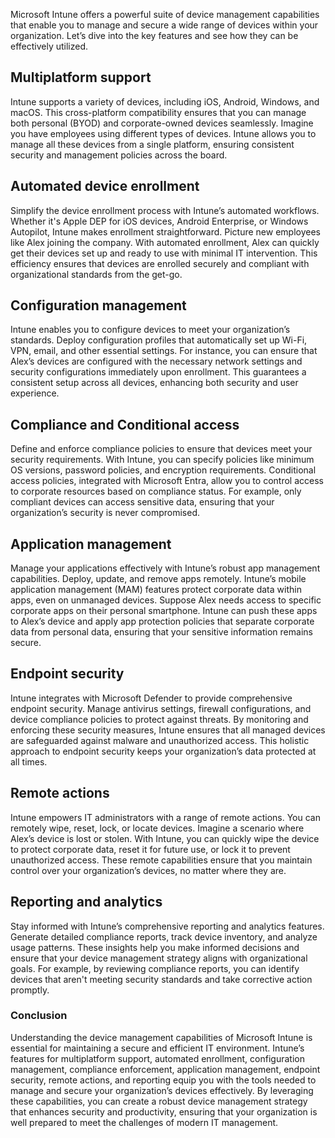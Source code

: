 Microsoft Intune offers a powerful suite of device management capabilities that enable you to manage and secure a wide range of devices within your organization. Let’s dive into the key features and see how they can be effectively utilized.

## Multiplatform support

Intune supports a variety of devices, including iOS, Android, Windows, and macOS. This cross-platform compatibility ensures that you can manage both personal (BYOD) and corporate-owned devices seamlessly. Imagine you have employees using different types of devices. Intune allows you to manage all these devices from a single platform, ensuring consistent security and management policies across the board.

## Automated device enrollment

Simplify the device enrollment process with Intune’s automated workflows. Whether it's Apple DEP for iOS devices, Android Enterprise, or Windows Autopilot, Intune makes enrollment straightforward. Picture new employees like Alex joining the company. With automated enrollment, Alex can quickly get their devices set up and ready to use with minimal IT intervention. This efficiency ensures that devices are enrolled securely and compliant with organizational standards from the get-go.

## Configuration management

Intune enables you to configure devices to meet your organization’s standards. Deploy configuration profiles that automatically set up Wi-Fi, VPN, email, and other essential settings. For instance, you can ensure that Alex’s devices are configured with the necessary network settings and security configurations immediately upon enrollment. This guarantees a consistent setup across all devices, enhancing both security and user experience.

## Compliance and Conditional access

Define and enforce compliance policies to ensure that devices meet your security requirements. With Intune, you can specify policies like minimum OS versions, password policies, and encryption requirements. Conditional access policies, integrated with Microsoft Entra, allow you to control access to corporate resources based on compliance status. For example, only compliant devices can access sensitive data, ensuring that your organization’s security is never compromised.

## Application management

Manage your applications effectively with Intune’s robust app management capabilities. Deploy, update, and remove apps remotely. Intune’s mobile application management (MAM) features protect corporate data within apps, even on unmanaged devices. Suppose Alex needs access to specific corporate apps on their personal smartphone. Intune can push these apps to Alex’s device and apply app protection policies that separate corporate data from personal data, ensuring that your sensitive information remains secure.

## Endpoint security

Intune integrates with Microsoft Defender to provide comprehensive endpoint security. Manage antivirus settings, firewall configurations, and device compliance policies to protect against threats. By monitoring and enforcing these security measures, Intune ensures that all managed devices are safeguarded against malware and unauthorized access. This holistic approach to endpoint security keeps your organization’s data protected at all times.

## Remote actions

Intune empowers IT administrators with a range of remote actions. You can remotely wipe, reset, lock, or locate devices. Imagine a scenario where Alex’s device is lost or stolen. With Intune, you can quickly wipe the device to protect corporate data, reset it for future use, or lock it to prevent unauthorized access. These remote capabilities ensure that you maintain control over your organization’s devices, no matter where they are.

## Reporting and analytics

Stay informed with Intune’s comprehensive reporting and analytics features. Generate detailed compliance reports, track device inventory, and analyze usage patterns. These insights help you make informed decisions and ensure that your device management strategy aligns with organizational goals. For example, by reviewing compliance reports, you can identify devices that aren't meeting security standards and take corrective action promptly.

### Conclusion

Understanding the device management capabilities of Microsoft Intune is essential for maintaining a secure and efficient IT environment. Intune’s features for multiplatform support, automated enrollment, configuration management, compliance enforcement, application management, endpoint security, remote actions, and reporting equip you with the tools needed to manage and secure your organization’s devices effectively. By leveraging these capabilities, you can create a robust device management strategy that enhances security and productivity, ensuring that your organization is well prepared to meet the challenges of modern IT management.
